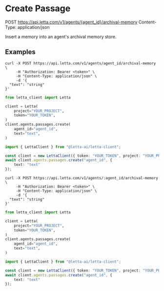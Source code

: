 # Create Passage

POST https://api.letta.com/v1/agents/{agent_id}/archival-memory
Content-Type: application/json

Insert a memory into an agent's archival memory store.

## Examples

```shell
curl -X POST https://api.letta.com/v1/agents/agent_id/archival-memory \
     -H "Authorization: Bearer <token>" \
     -H "Content-Type: application/json" \
     -d '{
  "text": "string"
}'
```

```python
from letta_client import Letta

client = Letta(
    project="YOUR_PROJECT",
    token="YOUR_TOKEN",
)
client.agents.passages.create(
    agent_id="agent_id",
    text="text",
)

```

```typescript
import { LettaClient } from "@letta-ai/letta-client";

const client = new LettaClient({ token: "YOUR_TOKEN", project: "YOUR_PROJECT" });
await client.agents.passages.create("agent_id", {
    text: "text"
});

```

```shell
curl -X POST https://api.letta.com/v1/agents/:agent_id/archival-memory \
     -H "Authorization: Bearer <token>" \
     -H "Content-Type: application/json" \
     -d '{
  "text": "string"
}'
```

```python
from letta_client import Letta

client = Letta(
    project="YOUR_PROJECT",
    token="YOUR_TOKEN",
)
client.agents.passages.create(
    agent_id="agent_id",
    text="text",
)

```

```typescript
import { LettaClient } from "@letta-ai/letta-client";

const client = new LettaClient({ token: "YOUR_TOKEN", project: "YOUR_PROJECT" });
await client.agents.passages.create("agent_id", {
    text: "text"
});

```